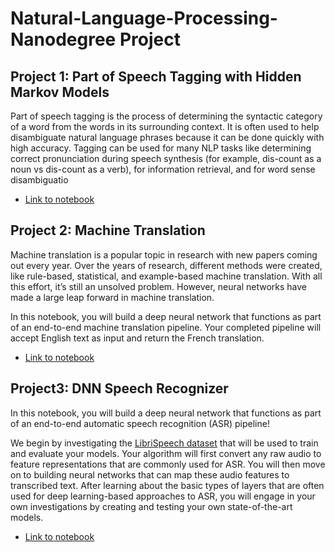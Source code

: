 # Natural-Language-Processing-Nanodegree Project

## Project 1: Part of Speech Tagging with Hidden Markov Models

Part of speech tagging is the process of determining the syntactic category of a word from the words in its surrounding context. It is often used to help disambiguate natural language phrases because it can be done quickly with high accuracy. Tagging can be used for many NLP tasks like determining correct pronunciation during speech synthesis (for example, dis-count as a noun vs dis-count as a verb), for information retrieval, and for word sense disambiguatio

- [Link to notebook](https://github.com/nguyenduchuyvn/Natural-Language-Processing-Nanodegree/blob/main/Project1/HMM_Tagger.ipynb)


## Project 2: Machine Translation
Machine translation is a popular topic in research with new papers coming out every year. Over the years of research, different methods were created, like rule-based, statistical, and example-based machine translation. With all this effort, it’s still an unsolved problem. However, neural networks have made a large leap forward in machine translation.

In this notebook, you will build a deep neural network that functions as part of an end-to-end machine translation pipeline. Your completed pipeline will accept English text as input and return the French translation.

- [Link to notebook](https://github.com/nguyenduchuyvn/Natural-Language-Processing-Nanodegree/blob/main/Project2/machine_translation.ipynb)

## Project3: DNN Speech Recognizer
In this notebook, you will build a deep neural network that functions as part of an end-to-end automatic speech recognition (ASR) pipeline!

We begin by investigating the [LibriSpeech dataset](http://www.openslr.org/12/) that will be used to train and evaluate your models. Your algorithm will first convert any raw audio to feature representations that are commonly used for ASR. You will then move on to building neural networks that can map these audio features to transcribed text. After learning about the basic types of layers that are often used for deep learning-based approaches to ASR, you will engage in your own investigations by creating and testing your own state-of-the-art models.

- [Link to notebook](https://github.com/nguyenduchuyvn/Natural-Language-Processing-Nanodegree/blob/main/Project3/vui_notebook.ipynb)
